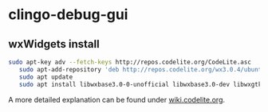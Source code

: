 # clingo-debug-gui

## wxWidgets install
```bash
sudo apt-key adv --fetch-keys http://repos.codelite.org/CodeLite.asc
   sudo apt-add-repository 'deb http://repos.codelite.org/wx3.0.4/ubuntu/ artful universe'
   sudo apt update
   sudo apt install libwxbase3.0-0-unofficial libwxbase3.0-dev libwxgtk3.0-0-official libwxgtk3.0-dev wx3.0-headers wx-common libwxbase3.0-dbg libwxgtk3.0-dbg wx3.0-i18n wx3.0-examples wx3.0-doc
   ```
A more detailed explanation can be found under [wiki.codelite.org](https://wiki.codelite.org/pmwiki.php/Main/WxWidgets31Binaries).